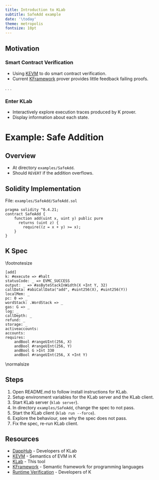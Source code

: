 ```yaml
---
title: Introduction to KLab
subtitle: SafeAdd example
date: '\today'
theme: metropolis
fontsize: 10pt
---
```


Motivation
----------

### Smart Contract Verification

-   Using [KEVM] to do smart contract verification.
-   Current [KFramework] prover provides little feedback failing proofs.

. . .

### Enter KLab

-   Interactively explore execution traces produced by K prover.
-   Display information about each state.

Example: Safe Addition
======================

Overview
--------

-   At directory `examples/SafeAdd`.
-   Should `REVERT` if the addition overflows.

Solidity Implementation
-----------------------

File: `examples/SafeAdd/SafeAdd.sol`

```solidity
pragma solidity ^0.4.21;
contract SafeAdd {
    function add(uint x, uint y) public pure
      returns (uint z) {
        require((z = x + y) >= x);
    }
}
```

K Spec
------

\footnotesize

```kini
[add]
k: #execute => #halt
statusCode: _ => EVMC_SUCCESS
output: _ => #asByteStackInWidth(X +Int Y, 32)
callData: #abiCallData("add", #uint256(X), #uint256(Y))
localMem: _
pc: 0 => _
wordStack: .WordStack => _
gas: G => _
log: _
callDepth: _
refund: _
storage: _
activeaccounts:
accounts:
requires:
    andBool #rangeUInt(256, X)
    andBool #rangeUInt(256, Y)
    andBool G >Int 330
    andBool #rangeUInt(256, X +Int Y)
```

\normalsize

Steps
-----

1.  Open README.md to follow install instructions for KLab.
2.  Setup environment variables for the KLab server and the KLab client.
3.  Start KLab server (`klab server`).
4.  In directory `examples/SafeAdd`, change the spec to not pass.
5.  Start the KLab client (`klab run --force`).
6.  Explore the behaviour, see why the spec does not pass.
7.  Fix the spec, re-run KLab client.

Resources
---------

-   [DappHub] - Developers of KLab
-   [KEVM] - Semantics of EVM in K
-   [KLab] - This tool
-   [KFramework] - Semantic framework for programming languages
-   [Runtime Verification] - Developers of K

[DappHub]: <https://dapphub.com/>
[KEVM]: <https://github.com/kframework/evm-semantics>
[KLab]: <https://github.com/dapphub/klab>
[KFramework]: <https://github.com/kframework/k>
[Runtime Verification]: <https://runtimeverification.com>
